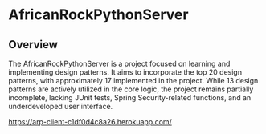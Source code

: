 # AfricanRockPythonServer
## Overview
The AfricanRockPythonServer is a project focused on learning and implementing design patterns. It aims to incorporate the top 20 design patterns, with approximately 17 implemented in the project. While 13 design patterns are actively utilized in the core logic, the project remains partially incomplete, lacking JUnit tests, Spring Security-related functions, and an underdeveloped user interface.

https://arp-client-c1df0d4c8a26.herokuapp.com/
